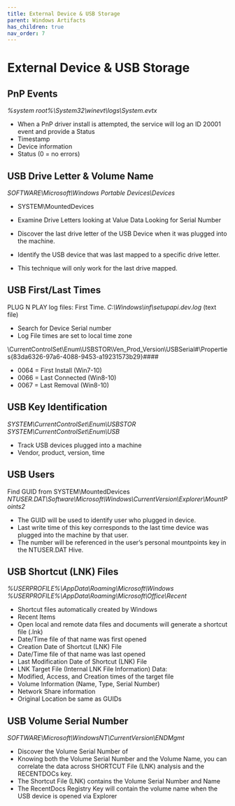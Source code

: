 ```yaml
---
title: External Device & USB Storage
parent: Windows Artifacts
has_children: true
nav_order: 7
---
```


# External Device & USB Storage

## PnP Events
_%system root%\System32\winevt\logs\System.evtx_

- When a PnP driver install is attempted, the service will log an ID 20001 event and provide a Status
- Timestamp
- Device information
- Status (0 = no errors)

## USB Drive Letter & Volume Name
_SOFTWARE\Microsoft\Windows Portable Devices\Devices_
- SYSTEM\MountedDevices

- Examine Drive Letters looking at Value Data Looking for Serial Number
- Discover the last drive letter of the USB Device when it was plugged into the machine.
- Identify the USB device that was last mapped to a specific drive letter. 
- This technique will only work for the last drive mapped. 

## USB First/Last Times
PLUG N PLAY log files: First Time. _C:\Windows\inf\setupapi.dev.log_ (text file)
- Search for Device Serial number
- Log File times are set to local time zone

\CurrentControlSet\Enum\USBSTOR\Ven_Prod_Version\USBSerial#\Properties\{83da6326-97a6-4088-9453-a19231573b29}\####
- 0064 = First Install (Win7-10)
- 0066 = Last Connected (Win8-10)
- 0067 = Last Removal (Win8-10)

## USB Key Identification
_SYSTEM\CurrentControlSet\Enum\USBSTOR_
_SYSTEM\CurrentControlSet\Enum\USB_

- Track USB devices plugged into a machine
- Vendor, product, version, time

## USB Users
Find GUID from SYSTEM\MountedDevices
_NTUSER.DAT\Software\Microsoft\Windows\CurrentVersion\Explorer\MountPoints2_

- The GUID will be used to identify user who plugged in device. 
- Last write time of this key corresponds to the last time device was plugged into the machine by that user.
- The number will be referenced in the user’s personal mountpoints key in the NTUSER.DAT Hive.

## USB Shortcut (LNK) Files
_%USERPROFILE%\AppData\Roaming\Microsoft\Windows_
_%USERPROFILE%\AppData\Roaming\Microsoft\Office\Recent_

- Shortcut files automatically created by Windows
- Recent Items
- Open local and remote data files and documents will generate a shortcut file (.lnk) 
- Date/Time file of that name was first opened
- Creation Date of Shortcut (LNK) File
- Date/Time file of that name was last opened
- Last Modification Date of Shortcut (LNK) File
- LNK Target File (Internal LNK File Information) Data:
- Modified, Access, and Creation times of the target file
- Volume Information (Name, Type, Serial Number)
- Network Share information
- Original Location be same as GUIDs

## USB Volume Serial Number
_SOFTWARE\Microsoft\WindowsNT\CurrentVersion\ENDMgmt_

- Discover the Volume Serial Number of
- Knowing both the Volume Serial Number and the Volume Name, you can correlate the data across SHORTCUT File (LNK) analysis and the RECENTDOCs key.
- The Shortcut File (LNK) contains the Volume Serial Number and Name
- The RecentDocs Registry Key will contain the volume name when the USB device is opened via Explorer

